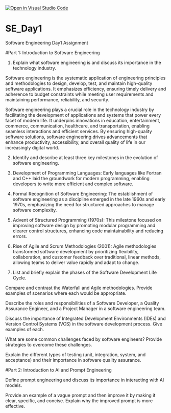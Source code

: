 [![Open in Visual Studio Code](https://classroom.github.com/assets/open-in-vscode-2e0aaae1b6195c2367325f4f02e2d04e9abb55f0b24a779b69b11b9e10269abc.svg)](https://classroom.github.com/online_ide?assignment_repo_id=18389756&assignment_repo_type=AssignmentRepo)
# SE_Day1
Software Engineering Day1 Assignment

#Part 1: Introduction to Software Engineering

1. Explain what software engineering is and discuss its importance in the technology industry.

Software engineering is the systematic application of engineering principles and methodologies to design, develop, test, and maintain high-quality software applications. It emphasizes efficiency, ensuring timely delivery and adherence to budget constraints while meeting user requirements and maintaining performance, reliability, and security.

Software engineering plays a crucial role in the technology industry by facilitating the development of applications and systems that power every facet of modern life. It underpins innovations in education, entertainment, commerce, communication, healthcare, and transportation, enabling seamless interactions and efficient services. By ensuring high-quality software solutions, software engineering drives advancements that enhance productivity, accessibility, and overall quality of life in our increasingly digital world.


2. Identify and describe at least three key milestones in the evolution of software engineering.

1. Development of Programming Languages: Early languages like Fortran and C++ laid the groundwork for modern programming, enabling developers to write more efficient and complex software.

2. Formal Recognition of Software Engineering: The establishment of software engineering as a discipline emerged in the late 1960s and early 1970s, emphasizing the need for structured approaches to manage software complexity.

3. Advent of Structured Programming (1970s): This milestone focused on improving software design by promoting modular programming and clearer control structures, enhancing code maintainability and reducing errors.

4. Rise of Agile and Scrum Methodologies (2001): Agile methodologies transformed software development by prioritizing flexibility, collaboration, and customer feedback over traditional, linear methods, allowing teams to deliver value rapidly and adapt to change.


3. List and briefly explain the phases of the Software Development Life Cycle.


Compare and contrast the Waterfall and Agile methodologies. Provide examples of scenarios where each would be appropriate.


Describe the roles and responsibilities of a Software Developer, a Quality Assurance Engineer, and a Project Manager in a software engineering team.


Discuss the importance of Integrated Development Environments (IDEs) and Version Control Systems (VCS) in the software development process. Give examples of each.


What are some common challenges faced by software engineers? Provide strategies to overcome these challenges.


Explain the different types of testing (unit, integration, system, and acceptance) and their importance in software quality assurance.


#Part 2: Introduction to AI and Prompt Engineering


Define prompt engineering and discuss its importance in interacting with AI models.


Provide an example of a vague prompt and then improve it by making it clear, specific, and concise. Explain why the improved prompt is more effective.
